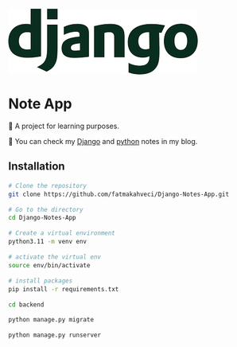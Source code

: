 ![header.png](header.png)

# Note App

🎯 A project for learning purposes.

🦦 You can check my [Django](https://fatmakahveci.com/django-note/django/) and [python](https://fatmakahveci.com/python-note/) notes in my blog.

## Installation

```bash
# Clone the repository
git clone https://github.com/fatmakahveci/Django-Notes-App.git
```

```bash
# Go to the directory
cd Django-Notes-App
```

```bash
# Create a virtual environment
python3.11 -m venv env
```

```bash
# activate the virtual env
source env/bin/activate
```

```bash
# install packages
pip install -r requirements.txt
```

```bash
cd backend
```

```bash
python manage.py migrate
```

```bash
python manage.py runserver
```
